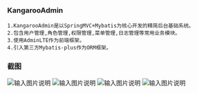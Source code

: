 ###  **KangarooAdmin** 
```
1.KangarooAdmin是以SpringMVC+Mybatis为核心开发的精简后台基础系统。
2.包含用户管理,角色管理,权限管理,菜单管理,日志管理等常用业务模块。
3.使用AdminLTE作为前端框架。
4.引入第三方Mybatis-plus作为ORM框架。
```
### 截图
![输入图片说明](http://git.oschina.net/uploads/images/2016/1215/175139_9d484d32_89451.png "在这里输入图片标题")
![输入图片说明](http://git.oschina.net/uploads/images/2016/1215/175152_8b00f1b2_89451.png "在这里输入图片标题")
![输入图片说明](http://git.oschina.net/uploads/images/2016/1215/175203_e8c38e98_89451.png "在这里输入图片标题")
![输入图片说明](http://git.oschina.net/uploads/images/2016/1215/175211_28f76967_89451.png "在这里输入图片标题")